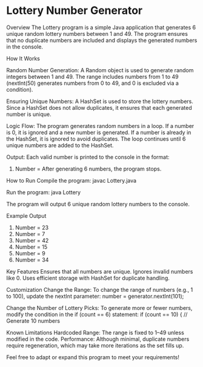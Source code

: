 # Lottery Number Generator

Overview
The Lottery program is a simple Java application that generates 6 unique random lottery numbers between 1 and 49. The program ensures that no duplicate numbers are included and displays the generated numbers in the console.

How It Works

Random Number Generation:
A Random object is used to generate random integers between 1 and 49.
The range includes numbers from 1 to 49 (nextInt(50) generates numbers from 0 to 49, and 0 is excluded via a condition).

Ensuring Unique Numbers:
A HashSet is used to store the lottery numbers. Since a HashSet does not allow duplicates, it ensures that each generated number is unique.

Logic Flow:
The program generates random numbers in a loop.
If a number is 0, it is ignored and a new number is generated.
If a number is already in the HashSet, it is ignored to avoid duplicates.
The loop continues until 6 unique numbers are added to the HashSet.

Output:
Each valid number is printed to the console in the format:

1. Number = <number>
   After generating 6 numbers, the program stops.

How to Run
Compile the program:
javac Lottery.java

Run the program:
java Lottery

The program will output 6 unique random lottery numbers to the console.

Example Output

1. Number = 23
2. Number = 7
3. Number = 42
4. Number = 15
5. Number = 9
6. Number = 34

Key Features
Ensures that all numbers are unique.
Ignores invalid numbers like 0.
Uses efficient storage with HashSet for duplicate handling.

Customization
Change the Range:
To change the range of numbers (e.g., 1 to 100), update the nextInt parameter:
number = generator.nextInt(101);

Change the Number of Lottery Picks:
To generate more or fewer numbers, modify the condition in the if (count == 6) statement:
if (count == 10) { // Generate 10 numbers

Known Limitations
Hardcoded Range: The range is fixed to 1–49 unless modified in the code.
Performance: Although minimal, duplicate numbers require regeneration, which may take more iterations as the set fills up.

Feel free to adapt or expand this program to meet your requirements!
